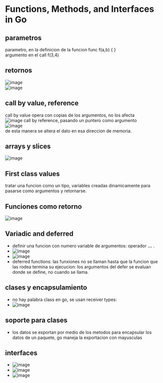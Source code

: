 #  Functions, Methods, and Interfaces in Go
## parametros
parametro, en la definicion de la funcion func f(a,b) { }  
argumento en el call f(3,4)
## retornos
![image](https://user-images.githubusercontent.com/32855979/66011908-8afd8100-e48a-11e9-9c55-cd91d089e721.png)  
![image](https://user-images.githubusercontent.com/32855979/66011998-eaf42780-e48a-11e9-8ffd-a488a870f32f.png)  
## call by value, reference
call by value opera con copias de los argumentos, no los afecta  
![image](https://user-images.githubusercontent.com/32855979/66012088-49210a80-e48b-11e9-8b67-bba20c043dff.png)
call by reference, pasando un puntero como argumento  
![image](https://user-images.githubusercontent.com/32855979/66012184-c77dac80-e48b-11e9-8ca6-0b04892b08a3.png)  
de esta manera se altera el dato en esa direccion de memoria.  
## arrays y slices
![image](https://user-images.githubusercontent.com/32855979/66012456-e16bbf00-e48c-11e9-94ab-6b1fba32c6fb.png)
## First class values
tratar una funcion como un tipo, variables creadas dinamicamente para pasarse como argumentos y retornarse. 
## Funciones como retorno
![image](https://user-images.githubusercontent.com/32855979/67166943-f768f300-f359-11e9-8c2c-73e27c828438.png)
## Variadic and deferred
- definir una funcion con numero variable de argumentos:
operador **...** . 
- ![image](https://user-images.githubusercontent.com/32855979/67166990-7100e100-f35a-11e9-8e05-8247451102a8.png) 
- ![image](https://user-images.githubusercontent.com/32855979/67167020-b4f3e600-f35a-11e9-8b48-43e1db5dc110.png) 
- deferred functions: las funxiones no se llaman hasta que la funcion que las rodea termina su ejecucion: 
los argumentos del defer se evaluan donde se define, no cuando se llama. 
## clases y encapsulamiento
- no hay palabra class en go, se usan receiver types: 
- ![image](https://user-images.githubusercontent.com/32855979/67167237-11580500-f35d-11e9-8d90-1b5bb34d8c21.png) 
## soporte para clases
- los datos se exportan por medio de los metodos para encapsular los datos de un paquete, go maneja la exportacion con mayusculas
## interfaces
- ![image](https://user-images.githubusercontent.com/32855979/67167827-7ca4d580-f363-11e9-8984-585ff8f1d56a.png)
- ![image](https://user-images.githubusercontent.com/32855979/67169507-4bcb9d00-f371-11e9-9399-3312edbed207.png)
- ![image](https://user-images.githubusercontent.com/32855979/67169554-91886580-f371-11e9-88a6-0537ffbec8dd.png)






